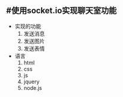 #使用socket.io实现聊天室功能
---
* 实现的功能
    1. 发送消息
    2. 发送图片
    3. 发送表情
* 语言
    1. html
    2. css
    3. js
    4. jquery
    5. node.js